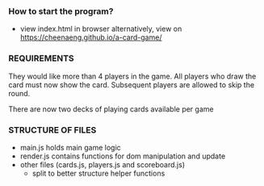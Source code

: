 ### How to start the program?

- view index.html in browser
  alternatively, view on https://cheenaeng.github.io/a-card-game/

### REQUIREMENTS

They would like more than 4 players in the game.
All players who draw the card must now show the card.
Subsequent players are allowed to skip the round.

There are now two decks of playing cards available per game

### STRUCTURE OF FILES 
- main.js holds main game logic
- render.js contains functions for dom manipulation and update
- other files (cards.js, players.js and scoreboard.js)
  - split to better structure helper functions 
